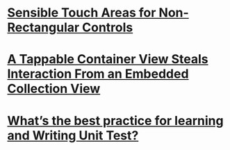 # [Sensible Touch Areas for Non-Rectangular Controls](https://github.com/ahmedk92/QandA/issues/3)

# [A Tappable Container View Steals Interaction From an Embedded Collection View](https://github.com/ahmedk92/QandA/issues/2)

# [What’s the best practice for learning and Writing Unit Test?](https://github.com/ahmedk92/QandA/issues/1)

